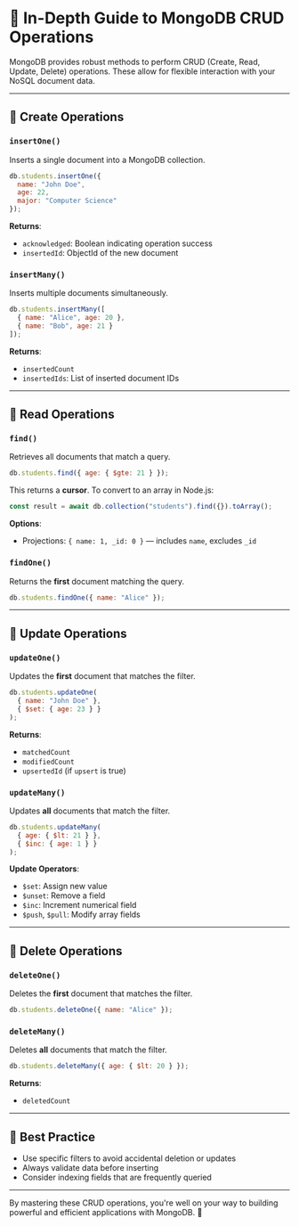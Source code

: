 
# 🧠 In-Depth Guide to MongoDB CRUD Operations

MongoDB provides robust methods to perform CRUD (Create, Read, Update, Delete) operations. These allow for flexible interaction with your NoSQL document data.

---

## 🔹 Create Operations

### `insertOne()`

Inserts a single document into a MongoDB collection.

```js
db.students.insertOne({
  name: "John Doe",
  age: 22,
  major: "Computer Science"
});
```

**Returns**:

- `acknowledged`: Boolean indicating operation success
- `insertedId`: ObjectId of the new document

### `insertMany()`

Inserts multiple documents simultaneously.

```js
db.students.insertMany([
  { name: "Alice", age: 20 },
  { name: "Bob", age: 21 }
]);
```

**Returns**:

- `insertedCount`
- `insertedIds`: List of inserted document IDs

---

## 🔹 Read Operations

### `find()`

Retrieves all documents that match a query.

```js
db.students.find({ age: { $gte: 21 } });
```

This returns a **cursor**. To convert to an array in Node.js:

```js
const result = await db.collection("students").find({}).toArray();
```

**Options**:

- Projections: `{ name: 1, _id: 0 }` — includes `name`, excludes `_id`

### `findOne()`

Returns the **first** document matching the query.

```js
db.students.findOne({ name: "Alice" });
```

---

## 🔹 Update Operations

### `updateOne()`

Updates the **first** document that matches the filter.

```js
db.students.updateOne(
  { name: "John Doe" },
  { $set: { age: 23 } }
);
```

**Returns**:

- `matchedCount`
- `modifiedCount`
- `upsertedId` (if `upsert` is true)

### `updateMany()`

Updates **all** documents that match the filter.

```js
db.students.updateMany(
  { age: { $lt: 21 } },
  { $inc: { age: 1 } }
);
```

**Update Operators**:

- `$set`: Assign new value
- `$unset`: Remove a field
- `$inc`: Increment numerical field
- `$push`, `$pull`: Modify array fields

---

## 🔹 Delete Operations

### `deleteOne()`

Deletes the **first** document that matches the filter.

```js
db.students.deleteOne({ name: "Alice" });
```

### `deleteMany()`

Deletes **all** documents that match the filter.

```js
db.students.deleteMany({ age: { $lt: 20 } });
```

**Returns**:

- `deletedCount`

---

## 📝 Best Practice

- Use specific filters to avoid accidental deletion or updates
- Always validate data before inserting
- Consider indexing fields that are frequently queried

---

By mastering these CRUD operations, you're well on your way to building powerful and efficient applications with MongoDB. 🚀

